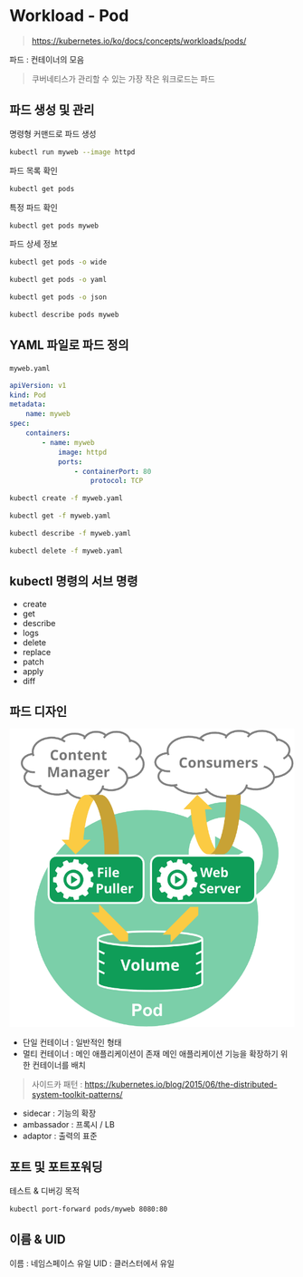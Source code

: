 # Workload - Pod

> https://kubernetes.io/ko/docs/concepts/workloads/pods/

파드 : 컨테이너의 모음
> 쿠버네티스가 관리할 수 있는 가장 작은 워크로드는 파드

## 파드 생성 및 관리

명령형 커맨드로 파드 생성

``` bash
kubectl run myweb --image httpd
```

파드 목록 확인

``` bash
kubectl get pods
```

특정 파드 확인

``` bash
kubectl get pods myweb
```

파드 상세 정보
``` bash
kubectl get pods -o wide
```

``` bash
kubectl get pods -o yaml
```

``` bash
kubectl get pods -o json
```

``` bash
kubectl describe pods myweb
```

## YAML 파일로 파드 정의

`myweb.yaml`

``` yaml
apiVersion: v1
kind: Pod
metadata:
	name: myweb
spec:
	containers:
		- name: myweb
			image: httpd
			ports:
				- containerPort: 80
					protocol: TCP
```

``` bash
kubectl create -f myweb.yaml
```

``` bash
kubectl get -f myweb.yaml
```

``` bash
kubectl describe -f myweb.yaml
```

``` bash
kubectl delete -f myweb.yaml
```

## kubectl 명령의 서브 명령

- create
- get
- describe
- logs
- delete
- replace
- patch
- apply
- diff

## 파드 디자인

![04_1](./img/04_1.png)

- 단일 컨테이너 : 일반적인 형태
- 멀티 컨테이너 : 메인 애플리케이션이 존재
	메인 애플리케이션 기능을 확장하기 위한 컨테이너를 배치

> 사이드카 패턴 : https://kubernetes.io/blog/2015/06/the-distributed-system-toolkit-patterns/

- sidecar : 기능의 확장
- ambassador : 프록시 / LB
- adaptor : 출력의 표준

## 포트 및 포트포워딩

테스트 & 디버깅 목적

``` bash
kubectl port-forward pods/myweb 8080:80
```

## 이름 & UID
이름 : 네임스페이스 유일
UID : 클러스터에서 유일